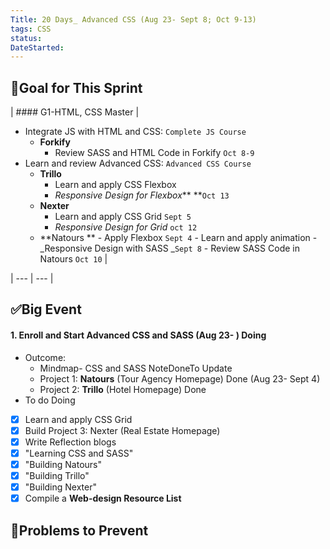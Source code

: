 ```yaml
---
Title: 20 Days_ Advanced CSS (Aug 23- Sept 8; Oct 9-13)
tags: CSS
status:
DateStarted:
---
```


## 🎯Goal for This Sprint

| #### G1-HTML, CSS Master
|

- Integrate JS with HTML and CSS: `Complete JS Course`
  - **Forkify**
    - Review SASS and HTML Code in Forkify `Oct 8-9`
- Learn and review Advanced CSS: `Advanced CSS Course `
  - **Trillo**
    - Learn and apply CSS Flexbox
    - _Responsive Design for Flexbox_\*\* \*\*`Oct 13`
  - **Nexter**
    - Learn and apply CSS Grid `Sept 5`
    - _Responsive Design for Grid_ `oct 12`
  - **Natours ** - Apply Flexbox `Sept 4` - Learn and apply animation - _Responsive Design with SASS _`Sept 8` - Review SASS Code in Natours `Oct 10`
    |

| --- | --- |

## ✅Big Event

#### 1. Enroll and Start Advanced CSS and SASS (Aug 23- ) Doing

- Outcome:
  - Mindmap- CSS and SASS NoteDoneTo Update
  - Project 1: **Natours** (Tour Agency Homepage) Done (Aug 23- Sept 4)
  - Project 2: **Trillo** (Hotel Homepage) Done
- To do Doing
- [x] Learn and apply CSS Grid
- [x] Build Project 3: Nexter (Real Estate Homepage)
- [x] Write Reflection blogs
- [x] "Learning CSS and SASS"
- [x] "Building Natours"
- [x] "Building Trillo"
- [x] "Building Nexter"
- [x] Compile a **Web-design Resource List**

## 🚫Problems to Prevent
